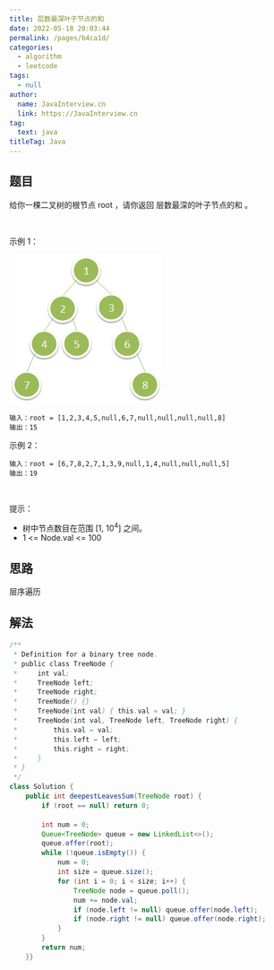 ```yaml
---
title: 层数最深叶子节点的和
date: 2022-05-18 20:03:44
permalink: /pages/b4ca1d/
categories: 
  - algorithm
  - leetcode
tags: 
  - null
author: 
  name: JavaInterview.cn
  link: https://JavaInterview.cn
tag: 
  text: java
titleTag: Java
---
```



## 题目
给你一棵二叉树的根节点 root ，请你返回 层数最深的叶子节点的和 。

 

示例 1：

![](/media/pictures/leetcode/1483_ex1.png)


    输入：root = [1,2,3,4,5,null,6,7,null,null,null,null,8]
    输出：15
示例 2：

    输入：root = [6,7,8,2,7,1,3,9,null,1,4,null,null,null,5]
    输出：19
 

提示：

- 树中节点数目在范围 [1, 10<sup>4</sup>] 之间。
- 1 <= Node.val <= 100


## 思路

层序遍历

## 解法
```java
/**
 * Definition for a binary tree node.
 * public class TreeNode {
 *     int val;
 *     TreeNode left;
 *     TreeNode right;
 *     TreeNode() {}
 *     TreeNode(int val) { this.val = val; }
 *     TreeNode(int val, TreeNode left, TreeNode right) {
 *         this.val = val;
 *         this.left = left;
 *         this.right = right;
 *     }
 * }
 */
class Solution {
    public int deepestLeavesSum(TreeNode root) {
        if (root == null) return 0;
        
        int num = 0;
        Queue<TreeNode> queue = new LinkedList<>();
        queue.offer(root);
        while (!queue.isEmpty()) {
            num = 0;
            int size = queue.size();
            for (int i = 0; i < size; i++) {
                TreeNode node = queue.poll();
                num += node.val;
                if (node.left != null) queue.offer(node.left);
                if (node.right != null) queue.offer(node.right);
            }
        }
        return num;
    }}
```